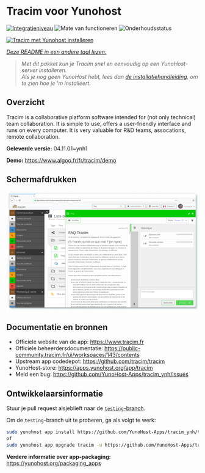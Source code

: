 <!--
NB: Deze README is automatisch gegenereerd door <https://github.com/YunoHost/apps/tree/master/tools/readme_generator>
Hij mag NIET handmatig aangepast worden.
-->

# Tracim voor Yunohost

[![Integratieniveau](https://apps.yunohost.org/badge/integration/tracim)](https://ci-apps.yunohost.org/ci/apps/tracim/)
![Mate van functioneren](https://apps.yunohost.org/badge/state/tracim)
![Onderhoudsstatus](https://apps.yunohost.org/badge/maintained/tracim)

[![Tracim met Yunohost installeren](https://install-app.yunohost.org/install-with-yunohost.svg)](https://install-app.yunohost.org/?app=tracim)

*[Deze README in een andere taal lezen.](./ALL_README.md)*

> *Met dit pakket kun je Tracim snel en eenvoudig op een YunoHost-server installeren.*  
> *Als je nog geen YunoHost hebt, lees dan [de installatiehandleiding](https://yunohost.org/install), om te zien hoe je 'm installeert.*

## Overzicht

Tracim is a collaborative platform software intended for (not only technical) team collaboration. It is simple to use, offers a user-friendly interface and runs on every computer. It is very valuable for R&D teams, assocations, remote collaboration.


**Geleverde versie:** 04.11.01~ynh1

**Demo:** <https://www.algoo.fr/fr/tracim/demo>

## Schermafdrukken

![Schermafdrukken van Tracim](./doc/screenshots/feature_app_document.png)

## Documentatie en bronnen

- Officiele website van de app: <https://www.tracim.fr>
- Officiele beheerdersdocumentatie: <https://public-community.tracim.fr/ui/workspaces/143/contents>
- Upstream app codedepot: <https://github.com/tracim/tracim>
- YunoHost-store: <https://apps.yunohost.org/app/tracim>
- Meld een bug: <https://github.com/YunoHost-Apps/tracim_ynh/issues>

## Ontwikkelaarsinformatie

Stuur je pull request alsjeblieft naar de [`testing`-branch](https://github.com/YunoHost-Apps/tracim_ynh/tree/testing).

Om de `testing`-branch uit te proberen, ga als volgt te werk:

```bash
sudo yunohost app install https://github.com/YunoHost-Apps/tracim_ynh/tree/testing --debug
of
sudo yunohost app upgrade tracim -u https://github.com/YunoHost-Apps/tracim_ynh/tree/testing --debug
```

**Verdere informatie over app-packaging:** <https://yunohost.org/packaging_apps>
